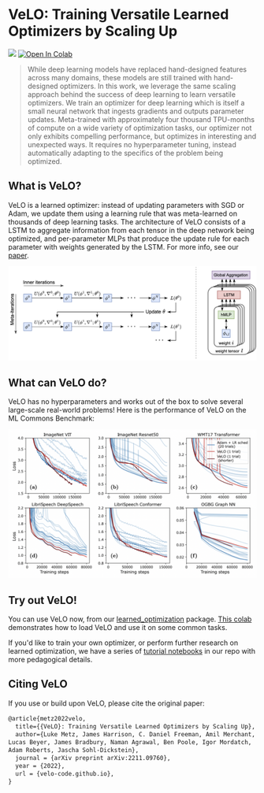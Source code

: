 # VeLO: Training Versatile Learned Optimizers by Scaling Up

<a href="https://arxiv.org/abs/2211.09760"><img src="https://img.shields.io/badge/arXiv-2211.09760-00ff00.svg" height=20></a>
<a href="https://colab.research.google.com/github/google/learned_optimization/blob/main/learned_optimization/research/general_lopt/Demo_for_training_a_model_with_a_learned_optimizer.ipynb" target="_parent"><img src="https://colab.research.google.com/assets/colab-badge.svg" alt="Open In Colab"/></a>

> While deep learning models have replaced hand-designed features across many domains,
these models are still trained with hand-designed optimizers. In this work, we leverage the same
scaling approach behind the success of deep learning to learn versatile optimizers. We train an
optimizer for deep learning which is itself a small neural network that ingests gradients and
outputs parameter updates. Meta-trained with approximately four thousand TPU-months of
compute on a wide variety of optimization tasks, our optimizer not only exhibits compelling
performance, but optimizes in interesting and unexpected ways. It requires no hyperparameter
tuning, instead automatically adapting to the specifics of the problem being optimized. 
 
## What is VeLO?
VeLO is a learned optimizer: instead of updating parameters with SGD or Adam, we update them using a learning rule that was meta-learned on thousands of deep learning tasks. The architecture of VeLO consists of a LSTM to aggregate information from each tensor in the deep network being optimized, and per-parameter MLPs that produce the update rule for each parameter with weights generated by the LSTM. For more info, see our [paper](https://arxiv.org/abs/2211.09760).
 
 <img src="https://raw.githubusercontent.com/velo-code/velo-code.github.io/main/velo_schematic.png" alt="Schematic of VeLO" width="800"/>

## What can VeLO do?
 VeLO has no hyperparameters and works out of the box to solve several large-scale real-world problems! Here is the performance of VeLO on the ML Commons Benchmark:
  
<img src="https://raw.githubusercontent.com/velo-code/velo-code.github.io/main/velo_mlcommons.png" alt="Performance of VeLO on ML Commons Benchmark" width="800"/>
 
## Try out VeLO!
You can use VeLO now, from our [learned_optimization](https://github.com/google/learned_optimization) package. [This colab](https://colab.research.google.com/github/google/learned_optimization/blob/main/learned_optimization/research/general_lopt/Demo_for_training_a_model_with_a_learned_optimizer.ipynb) demonstrates how to load VeLO and use it on some common tasks.  

If you'd like to train your own optimizer, or perform further research on learned optimization, we have a series of [tutorial notebooks](https://github.com/google/learned_optimization#learned_optimization-tutorial-sequence) in our repo with more pedagogical details.

## Citing VeLO

If you use or build upon VeLO, please cite the original paper:

```
@article{metz2022velo,
  title={{VeLO}: Training Versatile Learned Optimizers by Scaling Up},
  author={Luke Metz, James Harrison, C. Daniel Freeman, Amil Merchant, Lucas Beyer, James Bradbury, Naman Agrawal, Ben Poole, Igor Mordatch, Adam Roberts, Jascha Sohl-Dickstein},
  journal = {arXiv preprint arXiv:2211.09760},
  year = {2022},
  url = {velo-code.github.io},
}
```